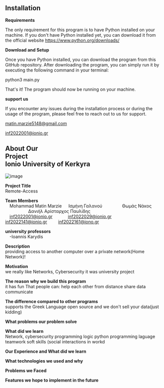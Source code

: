 ## **Installation**

**Requirements**

The only requirement for this program is to have Python installed on your machine. If you don't have Python installed yet, you can download it from the official website https://www.python.org/downloads/

**Download and Setup**

Once you have Python installed, you can download the program from this GitHub repository. After downloading the program, you can simply run it by executing the following command in your terminal:

python3 main.py

That's it! The program should now be running on your machine.


**support us**

If you encounter any issues during the installation process or during the usage of the program, please feel free to reach out to us for support.

matin.marzie5148@gmail.com

inf2022001@ionio.gr


## **About Our Project**&emsp;&emsp;&emsp;&emsp;&emsp;&emsp;&emsp;&emsp;&emsp;&emsp;&emsp;&emsp;&emsp;&emsp;&emsp;&emsp;&emsp;&emsp;&emsp;&emsp;**Ionio University of Kerkyra**

![image](https://github.com/Matin-Marzie/Remote-access/assets/116279956/f2883163-10d5-4d96-aa8a-a33045fdb67e)


**Project Title**<br>
Remote-Access

**Team Members**<br>
&emsp;Mohammad Matin Marzie &emsp; Ισμήνη Γαλανού &emsp;&emsp;&emsp;&emsp; Θωμάς Νάκος &emsp;&emsp;&emsp;&emsp;&emsp; Δανιήλ Αρίσταρχος Παυλίδης<br>
&emsp;inf2022001@ionio.gr &emsp;&emsp;&emsp;   inf2022029@ionio.gr &emsp;&emsp; inf2022141@ionio.gr &emsp;&emsp; inf2022161@iono.gr

**university professors**<br>
&emsp;-Ioannis Karydis


**Description**<br>
providing access to another computer over a private network(Home Network)!

**Motivation**<br>
we really like Networks, Cybersecurity
	it was university project
	
**The reason why we build this program**<br>
it has fun
	That people can:
		help each other from distance
		share data
		communicate
		
**The difference compared to other programs**<br>
supports the Greek Language
	open source and we don't sell your data(just kidding)
	

**What problems our problem solve**<br>

**What did we learn**<br>
Network, cybersecurity
	programming logic
	python programming laguage
	teamwork
	soft skills (social interactions in workd
	

**Our Experience and What did we learn**<br>

**What technologies we used and why**<br>

**Problems we Faced**<br>

**Features we hope to implement in the future**<br>


